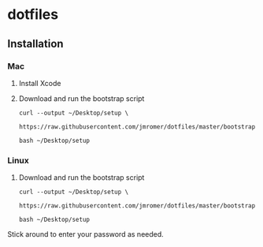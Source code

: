 dotfiles
========

Installation
------------

### Mac

1. Install Xcode
2. Download and run the bootstrap script

   ```shell
   curl --output ~/Desktop/setup \
     https://raw.githubusercontent.com/jmromer/dotfiles/master/bootstrap/mac

   bash ~/Desktop/setup
   ```

### Linux

1. Download and run the bootstrap script

   ```shell
   curl --output ~/Desktop/setup \
     https://raw.githubusercontent.com/jmromer/dotfiles/master/bootstrap/linux

   bash ~/Desktop/setup
   ```

Stick around to enter your password as needed.
